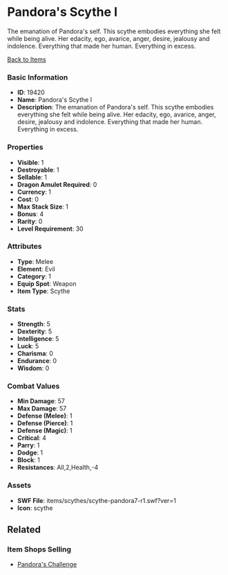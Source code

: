 # Pandora's Scythe I

The emanation of Pandora's self. This scythe embodies everything she felt while being alive. Her edacity, ego, avarice, anger, desire, jealousy and indolence. Everything that made her human. Everything in excess.

[Back to Items](../items.md)

### Basic Information

- **ID**: 19420
- **Name**: Pandora&#039;s Scythe I
- **Description**: The emanation of Pandora&#039;s self. This scythe embodies everything she felt while being alive. Her edacity, ego, avarice, anger, desire, jealousy and indolence. Everything that made her human. Everything in excess.

### Properties

- **Visible**: 1
- **Destroyable**: 1
- **Sellable**: 1
- **Dragon Amulet Required**: 0
- **Currency**: 1
- **Cost**: 0
- **Max Stack Size**: 1
- **Bonus**: 4
- **Rarity**: 0
- **Level Requirement**: 30

### Attributes

- **Type**: Melee
- **Element**: Evil
- **Category**: 1
- **Equip Spot**: Weapon
- **Item Type**: Scythe

### Stats

- **Strength**: 5
- **Dexterity**: 5
- **Intelligence**: 5
- **Luck**: 5
- **Charisma**: 0
- **Endurance**: 0
- **Wisdom**: 0

### Combat Values

- **Min Damage**: 57
- **Max Damage**: 57
- **Defense (Melee)**: 1
- **Defense (Pierce)**: 1
- **Defense (Magic)**: 1
- **Critical**: 4
- **Parry**: 1
- **Dodge**: 1
- **Block**: 1
- **Resistances**: All,2,Health,-4

### Assets

- **SWF File**: items/scythes/scythe-pandora7-r1.swf?ver=1
- **Icon**: scythe

## Related

### Item Shops Selling

- [Pandora's Challenge](../item-shops/656-pandora-s-challenge.md)

